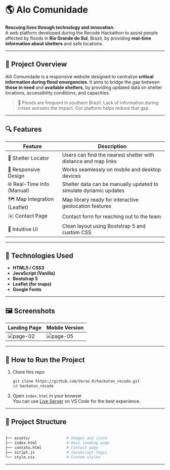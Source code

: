 # 🌎 Alo Comunidade

**Rescuing lives through technology and innovation.**  
A web platform developed during the Recode Hackathon to assist people affected by floods in **Rio Grande do Sul**, Brazil, by providing **real-time information about shelters** and safe locations.

---

## 📌 Project Overview

Alô Comunidade is a responsive website designed to centralize **critical information during flood emergencies**. It aims to bridge the gap between **those in need** and **available shelters**, by providing updated data on shelter locations, accessibility conditions, and capacities.

> 🚨 Floods are frequent in southern Brazil. Lack of information during crises worsens the impact. Our platform helps reduce that gap.

---

## 🔍 Features

| Feature                         | Description                                                                 |
|---------------------------------|-----------------------------------------------------------------------------|
| 🧭 Shelter Locator              | Users can find the nearest shelter with distance and map links             |
| 📱 Responsive Design            | Works seamlessly on mobile and desktop devices                             |
| 🌐 Real-Time Info (Manual)     | Shelter data can be manually updated to simulate dynamic updates           |
| 🗺️ Map Integration (Leaflet)   | Map library ready for interactive geolocation features                     |
| ✉️ Contact Page                | Contact form for reaching out to the team                                  |
| 🎨 Intuitive UI                 | Clean layout using Bootstrap 5 and custom CSS                              |

---

## 🧠 Technologies Used

- **HTML5 / CSS3**
- **JavaScript (Vanilla)**
- **Bootstrap 5**
- **Leaflet (for maps)**
- **Google Fonts**

---

## 🖼️ Screenshots

| Landing Page                    | Mobile Version                     |
|---------------------------------|---------------------------------------|
| ![page-02](https://github.com/user-attachments/assets/2fc233a6-e71d-45a4-a5e1-073bc38dc3f6)        | ![page-05](https://github.com/user-attachments/assets/ec2bd43d-fcc6-4090-b0c4-3677f654cb50)       |

---

## 🚀 How to Run the Project

1. Clone this repo  
   ```bash
   git clone https://github.com/Veras-D/hackaton_recode.git
   cd hackaton_recode
   ```

2. Open `index.html` in your browser  
   You can use [Live Server](https://marketplace.visualstudio.com/items?itemName=ritwickdey.LiveServer) on VS Code for the best experience.

---

## 📁 Project Structure

```bash
.
├── assets/                # Images and icons
├── index.html             # Main landing page
├── contato.html           # Contact page
├── script.js              # JavaScript logic
└── style.css              # Custom styles
```

---
